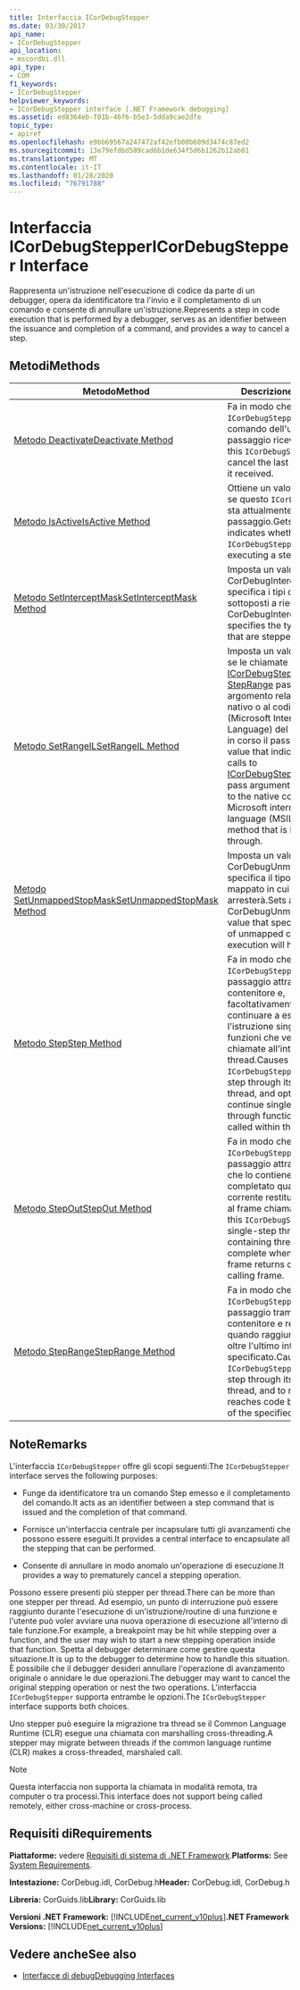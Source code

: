 ```yaml
---
title: Interfaccia ICorDebugStepper
ms.date: 03/30/2017
api_name:
- ICorDebugStepper
api_location:
- mscordbi.dll
api_type:
- COM
f1_keywords:
- ICorDebugStepper
helpviewer_keywords:
- ICorDebugStepper interface [.NET Framework debugging]
ms.assetid: ed8364eb-f01b-46f6-b5e3-5dda9cae2dfe
topic_type:
- apiref
ms.openlocfilehash: e9bb69567a247472af42efb08b609d3474c87ed2
ms.sourcegitcommit: 13e79efdbd589cad6b1de634f5d6b1262b12ab01
ms.translationtype: MT
ms.contentlocale: it-IT
ms.lasthandoff: 01/28/2020
ms.locfileid: "76791788"
---
```

# <a name="icordebugstepper-interface"></a><span data-ttu-id="a0c7b-102">Interfaccia ICorDebugStepper</span><span class="sxs-lookup"><span data-stu-id="a0c7b-102">ICorDebugStepper Interface</span></span>
<span data-ttu-id="a0c7b-103">Rappresenta un'istruzione nell'esecuzione di codice da parte di un debugger, opera da identificatore tra l'invio e il completamento di un comando e consente di annullare un'istruzione.</span><span class="sxs-lookup"><span data-stu-id="a0c7b-103">Represents a step in code execution that is performed by a debugger, serves as an identifier between the issuance and completion of a command, and provides a way to cancel a step.</span></span>  
  
## <a name="methods"></a><span data-ttu-id="a0c7b-104">Metodi</span><span class="sxs-lookup"><span data-stu-id="a0c7b-104">Methods</span></span>  
  
|<span data-ttu-id="a0c7b-105">Metodo</span><span class="sxs-lookup"><span data-stu-id="a0c7b-105">Method</span></span>|<span data-ttu-id="a0c7b-106">Descrizione</span><span class="sxs-lookup"><span data-stu-id="a0c7b-106">Description</span></span>|  
|------------|-----------------|  
|[<span data-ttu-id="a0c7b-107">Metodo Deactivate</span><span class="sxs-lookup"><span data-stu-id="a0c7b-107">Deactivate Method</span></span>](icordebugstepper-deactivate-method.md)|<span data-ttu-id="a0c7b-108">Fa in modo che questo `ICorDebugStepper` cancelli il comando dell'ultimo passaggio ricevuto.</span><span class="sxs-lookup"><span data-stu-id="a0c7b-108">Causes this `ICorDebugStepper` to cancel the last step command it received.</span></span>|  
|[<span data-ttu-id="a0c7b-109">Metodo IsActive</span><span class="sxs-lookup"><span data-stu-id="a0c7b-109">IsActive Method</span></span>](icordebugstepper-isactive-method.md)|<span data-ttu-id="a0c7b-110">Ottiene un valore che indica se questo `ICorDebugStepper` sta attualmente eseguendo un passaggio.</span><span class="sxs-lookup"><span data-stu-id="a0c7b-110">Gets a value that indicates whether this `ICorDebugStepper` is currently executing a step.</span></span>|  
|[<span data-ttu-id="a0c7b-111">Metodo SetInterceptMask</span><span class="sxs-lookup"><span data-stu-id="a0c7b-111">SetInterceptMask Method</span></span>](icordebugstepper-setinterceptmask-method.md)|<span data-ttu-id="a0c7b-112">Imposta un valore CorDebugIntercept che specifica i tipi di codice sottoposti a rientri.</span><span class="sxs-lookup"><span data-stu-id="a0c7b-112">Sets a CorDebugIntercept value that specifies the types of code that are stepped into.</span></span>|  
|[<span data-ttu-id="a0c7b-113">Metodo SetRangeIL</span><span class="sxs-lookup"><span data-stu-id="a0c7b-113">SetRangeIL Method</span></span>](icordebugstepper-setrangeil-method.md)|<span data-ttu-id="a0c7b-114">Imposta un valore che indica se le chiamate a [ICorDebugStepper:: StepRange](icordebugstepper-steprange-method.md) passano valori di argomento relativi al codice nativo o al codice MSIL (Microsoft Intermediate Language) del metodo di cui è in corso il passaggio.</span><span class="sxs-lookup"><span data-stu-id="a0c7b-114">Sets a value that indicates whether calls to [ICorDebugStepper::StepRange](icordebugstepper-steprange-method.md) pass argument values relative to the native code or to Microsoft intermediate language (MSIL) code of the method that is being stepped through.</span></span>|  
|[<span data-ttu-id="a0c7b-115">Metodo SetUnmappedStopMask</span><span class="sxs-lookup"><span data-stu-id="a0c7b-115">SetUnmappedStopMask Method</span></span>](icordebugstepper-setunmappedstopmask-method.md)|<span data-ttu-id="a0c7b-116">Imposta un valore CorDebugUnmappedStop che specifica il tipo di codice non mappato in cui l'esecuzione si arresterà.</span><span class="sxs-lookup"><span data-stu-id="a0c7b-116">Sets a CorDebugUnmappedStop value that specifies the type of unmapped code in which execution will halt.</span></span>|  
|[<span data-ttu-id="a0c7b-117">Metodo Step</span><span class="sxs-lookup"><span data-stu-id="a0c7b-117">Step Method</span></span>](icordebugstepper-step-method.md)|<span data-ttu-id="a0c7b-118">Fa in modo che questo `ICorDebugStepper` in un unico passaggio attraverso il thread contenitore e, facoltativamente, per continuare a eseguire l'istruzione singola con le funzioni che vengono chiamate all'interno del thread.</span><span class="sxs-lookup"><span data-stu-id="a0c7b-118">Causes this `ICorDebugStepper` to single-step through its containing thread, and optionally, to continue single-stepping through functions that are called within the thread.</span></span>|  
|[<span data-ttu-id="a0c7b-119">Metodo StepOut</span><span class="sxs-lookup"><span data-stu-id="a0c7b-119">StepOut Method</span></span>](icordebugstepper-stepout-method.md)|<span data-ttu-id="a0c7b-120">Fa in modo che questo `ICorDebugStepper` a un singolo passaggio attraverso il thread che lo contiene e venga completato quando il frame corrente restituisce il controllo al frame chiamante.</span><span class="sxs-lookup"><span data-stu-id="a0c7b-120">Causes this `ICorDebugStepper` to single-step through its containing thread, and to complete when the current frame returns control to the calling frame.</span></span>|  
|[<span data-ttu-id="a0c7b-121">Metodo StepRange</span><span class="sxs-lookup"><span data-stu-id="a0c7b-121">StepRange Method</span></span>](icordebugstepper-steprange-method.md)|<span data-ttu-id="a0c7b-122">Fa in modo che questo `ICorDebugStepper` a un singolo passaggio tramite il thread contenitore e restituisca quando raggiunge il codice oltre l'ultimo intervallo specificato.</span><span class="sxs-lookup"><span data-stu-id="a0c7b-122">Causes this `ICorDebugStepper` to single-step through its containing thread, and to return when it reaches code beyond the last of the specified ranges.</span></span>|  
  
## <a name="remarks"></a><span data-ttu-id="a0c7b-123">Note</span><span class="sxs-lookup"><span data-stu-id="a0c7b-123">Remarks</span></span>  
 <span data-ttu-id="a0c7b-124">L'interfaccia `ICorDebugStepper` offre gli scopi seguenti:</span><span class="sxs-lookup"><span data-stu-id="a0c7b-124">The `ICorDebugStepper` interface serves the following purposes:</span></span>  
  
- <span data-ttu-id="a0c7b-125">Funge da identificatore tra un comando Step emesso e il completamento del comando.</span><span class="sxs-lookup"><span data-stu-id="a0c7b-125">It acts as an identifier between a step command that is issued and the completion of that command.</span></span>  
  
- <span data-ttu-id="a0c7b-126">Fornisce un'interfaccia centrale per incapsulare tutti gli avanzamenti che possono essere eseguiti.</span><span class="sxs-lookup"><span data-stu-id="a0c7b-126">It provides a central interface to encapsulate all the stepping that can be performed.</span></span>  
  
- <span data-ttu-id="a0c7b-127">Consente di annullare in modo anomalo un'operazione di esecuzione.</span><span class="sxs-lookup"><span data-stu-id="a0c7b-127">It provides a way to prematurely cancel a stepping operation.</span></span>  
  
 <span data-ttu-id="a0c7b-128">Possono essere presenti più stepper per thread.</span><span class="sxs-lookup"><span data-stu-id="a0c7b-128">There can be more than one stepper per thread.</span></span> <span data-ttu-id="a0c7b-129">Ad esempio, un punto di interruzione può essere raggiunto durante l'esecuzione di un'istruzione/routine di una funzione e l'utente può voler avviare una nuova operazione di esecuzione all'interno di tale funzione.</span><span class="sxs-lookup"><span data-stu-id="a0c7b-129">For example, a breakpoint may be hit while stepping over a function, and the user may wish to start a new stepping operation inside that function.</span></span> <span data-ttu-id="a0c7b-130">Spetta al debugger determinare come gestire questa situazione.</span><span class="sxs-lookup"><span data-stu-id="a0c7b-130">It is up to the debugger to determine how to handle this situation.</span></span> <span data-ttu-id="a0c7b-131">È possibile che il debugger desideri annullare l'operazione di avanzamento originale o annidare le due operazioni.</span><span class="sxs-lookup"><span data-stu-id="a0c7b-131">The debugger may want to cancel the original stepping operation or nest the two operations.</span></span> <span data-ttu-id="a0c7b-132">L'interfaccia `ICorDebugStepper` supporta entrambe le opzioni.</span><span class="sxs-lookup"><span data-stu-id="a0c7b-132">The `ICorDebugStepper` interface supports both choices.</span></span>  
  
 <span data-ttu-id="a0c7b-133">Uno stepper può eseguire la migrazione tra thread se il Common Language Runtime (CLR) esegue una chiamata con marshalling cross-threading.</span><span class="sxs-lookup"><span data-stu-id="a0c7b-133">A stepper may migrate between threads if the common language runtime (CLR) makes a cross-threaded, marshaled call.</span></span>  
  
> [!NOTE]
> <span data-ttu-id="a0c7b-134">Questa interfaccia non supporta la chiamata in modalità remota, tra computer o tra processi.</span><span class="sxs-lookup"><span data-stu-id="a0c7b-134">This interface does not support being called remotely, either cross-machine or cross-process.</span></span>  
  
## <a name="requirements"></a><span data-ttu-id="a0c7b-135">Requisiti di</span><span class="sxs-lookup"><span data-stu-id="a0c7b-135">Requirements</span></span>  
 <span data-ttu-id="a0c7b-136">**Piattaforme:** vedere [Requisiti di sistema di .NET Framework](../../../../docs/framework/get-started/system-requirements.md).</span><span class="sxs-lookup"><span data-stu-id="a0c7b-136">**Platforms:** See [System Requirements](../../../../docs/framework/get-started/system-requirements.md).</span></span>  
  
 <span data-ttu-id="a0c7b-137">**Intestazione:** CorDebug.idl, CorDebug.h</span><span class="sxs-lookup"><span data-stu-id="a0c7b-137">**Header:** CorDebug.idl, CorDebug.h</span></span>  
  
 <span data-ttu-id="a0c7b-138">**Libreria:** CorGuids.lib</span><span class="sxs-lookup"><span data-stu-id="a0c7b-138">**Library:** CorGuids.lib</span></span>  
  
 <span data-ttu-id="a0c7b-139">**Versioni .NET Framework:** [!INCLUDE[net_current_v10plus](../../../../includes/net-current-v10plus-md.md)]</span><span class="sxs-lookup"><span data-stu-id="a0c7b-139">**.NET Framework Versions:** [!INCLUDE[net_current_v10plus](../../../../includes/net-current-v10plus-md.md)]</span></span>  
  
## <a name="see-also"></a><span data-ttu-id="a0c7b-140">Vedere anche</span><span class="sxs-lookup"><span data-stu-id="a0c7b-140">See also</span></span>

- [<span data-ttu-id="a0c7b-141">Interfacce di debug</span><span class="sxs-lookup"><span data-stu-id="a0c7b-141">Debugging Interfaces</span></span>](debugging-interfaces.md)
